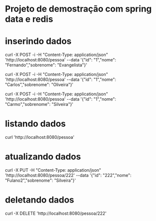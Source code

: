 # Projeto de demostração com spring data e redis

# inserindo dados
curl -X POST -i -H "Content-Type: application/json" 'http://localhost:8080/pessoa' --data '{"id": "1","nome": "Fernando","sobrenome": "Evangelista"}'

curl -X POST -i -H "Content-Type: application/json" 'http://localhost:8080/pessoa' --data '{"id": "1","nome": "Carlos","sobrenome": "Oliveira"}'

curl -X POST -i -H "Content-Type: application/json" 'http://localhost:8080/pessoa' --data '{"id": "1","nome": "Carmo","sobrenome": "Silveira"}'

# listando dados
curl 'http://localhost:8080/pessoa'

# atualizando dados
curl -X PUT -H "Content-Type: application/json" 'http://localhost:8080/pessoa/222' --data '{"id": "222","nome": "Fulano2","sobrenome": "Silveira"}'

# deletando dados
curl -X DELETE 'http://localhost:8080/pessoa/222'
